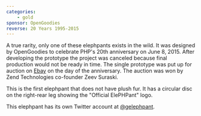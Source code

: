 ```yaml
---
categories:
    - gold
sponsor: OpenGoodies
reverse: 20 Years 1995-2015
---
```

A true rarity, only one of these elephpants exists in the wild. It was designed by OpenGoodies to celebrate PHP's 20th anniversary on June 8, 2015. After developing the prototype the project was canceled because final production would not be ready in time. The single prototype was put up for auction on [Ebay](http://www.ebay.com/itm/2015-golden-elePHPant-PHP-039-s-20th-birthday-1995-to-2015-/321776947704) on the day of the anniversary. The auction was won by Zend Technologies co-founder Zeev Suraski. 

This is the first elephpant that does not have plush fur. It has a circular disc on the right-rear leg showing the "Official ElePHPant" logo.

This elephpant has its own Twitter account at [@gelephpant](https://twitter.com/gelephpant).
